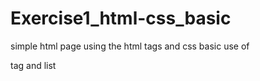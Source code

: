 # Exercise1_html-css_basic
simple html page using the html tags and css
basic use of <div> tag and list
